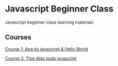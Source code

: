 # Javascript Beginner Class
Javascript beginner class learning materials

## Courses

[Course 1: Apa itu javascript & Hello World](course-1.md)

[Course 2: Tipe data pada javascript](course-2.md)

